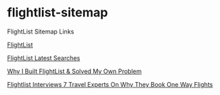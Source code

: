 # flightlist-sitemap
FlightList Sitemap Links

[FlightList](https://www.flightlist.io)

[FlightList Latest Searches](https://www.flightlist.io/searches.php)

[Why I Built FlightList & Solved My Own Problem](https://www.flightlist.io/why-i-built-flightlist-solved-my-own-problem.php)

[Flightlist Interviews 7 Travel Experts On Why They Book One Way Flights](https://www.flightlist.io/flightlist-interviews-7-travel-experts-on-why-they-book-one-way-flights.php)

